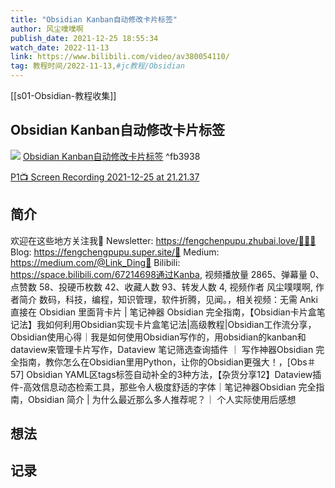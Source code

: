 ```yaml
---
title: "Obsidian Kanban自动修改卡片标签"
author: 风尘噗噗啊
publish_date: 2021-12-25 18:55:34
watch_date: 2022-11-13
link: https://www.bilibili.com/video/av380054110/
tag: 教程时间/2022-11-13,#jc教程/Obsidian 
---
```

[[s01-Obsidian-教程收集]]
## Obsidian Kanban自动修改卡片标签
![](http://i2.hdslb.com/bfs/archive/9c2e9eca7895a25c5c6e05a118f20fce5c2992ef.jpg)
[Obsidian Kanban自动修改卡片标签](https://www.bilibili.com/video/av380054110/) ^fb3938

[P1📺 Screen Recording 2021-12-25 at 21.21.37](https://www.bilibili.com/video/av380054110/?p=1)



## 简介
欢迎在这些地方关注我📩 Newsletter: https://fengchenpupu.zhubai.love/🧑🏻‍💻 Blog: https://fengchengpupu.super.site/📄 Medium: https://medium.com/@Link_Ding🎥 Bilibili: https://space.bilibili.com/67214698通过Kanba, 视频播放量 2865、弹幕量 0、点赞数 58、投硬币枚数 42、收藏人数 93、转发人数 4, 视频作者 风尘噗噗啊, 作者简介 数码，科技，编程，知识管理，软件折腾，见闻。，相关视频：无需 Anki 直接在 Obsidian 里面背卡片 | 笔记神器 Obsidian  完全指南，【Obsidian卡片盒笔记法】我如何利用Obsidian实现卡片盒笔记法|高级教程|Obsidian工作流分享，Obsidian使用心得｜我是如何使用Obsidian写作的，用obsidian的kanban和dataview来管理卡片写作，Dataview 笔记筛选查询插件 ｜ 写作神器Obsidian 完全指南，教你怎么在Obsidian里用Python，让你的Obsidian更强大！，[Obs＃57] Obsidian YAML区tags标签自动补全的3种方法，【杂货分享12】Dataview插件-高效信息动态检索工具，那些令人极度舒适的字体｜笔记神器Obsidian 完全指南，Obsidian 简介 | 为什么最近那么多人推荐呢？｜ 个人实际使用后感想
## 想法
## 记录
